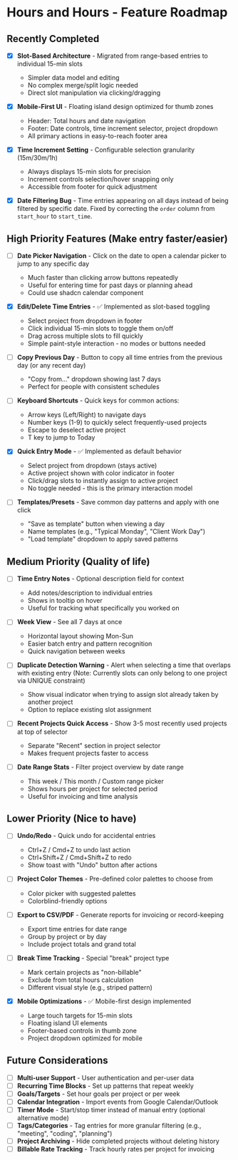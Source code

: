 # Hours and Hours - Feature Roadmap

## Recently Completed

- [x] **Slot-Based Architecture** - Migrated from range-based entries to individual 15-min slots
  - Simpler data model and editing
  - No complex merge/split logic needed
  - Direct slot manipulation via clicking/dragging

- [x] **Mobile-First UI** - Floating island design optimized for thumb zones
  - Header: Total hours and date navigation
  - Footer: Date controls, time increment selector, project dropdown
  - All primary actions in easy-to-reach footer area

- [x] **Time Increment Setting** - Configurable selection granularity (15m/30m/1h)
  - Always displays 15-min slots for precision
  - Increment controls selection/hover snapping only
  - Accessible from footer for quick adjustment

- [x] **Date Filtering Bug** - Time entries appearing on all days instead of being filtered by specific date. Fixed by correcting the `order` column from `start_hour` to `start_time`.

## High Priority Features (Make entry faster/easier)

- [ ] **Date Picker Navigation** - Click on the date to open a calendar picker to jump to any specific day
  - Much faster than clicking arrow buttons repeatedly
  - Useful for entering time for past days or planning ahead
  - Could use shadcn calendar component

- [x] **Edit/Delete Time Entries** - ✅ Implemented as slot-based toggling
  - Select project from dropdown in footer
  - Click individual 15-min slots to toggle them on/off
  - Drag across multiple slots to fill quickly
  - Simple paint-style interaction - no modes or buttons needed

- [ ] **Copy Previous Day** - Button to copy all time entries from the previous day (or any recent day)
  - "Copy from..." dropdown showing last 7 days
  - Perfect for people with consistent schedules

- [ ] **Keyboard Shortcuts** - Quick keys for common actions:
  - Arrow keys (Left/Right) to navigate days
  - Number keys (1-9) to quickly select frequently-used projects
  - Escape to deselect active project
  - T key to jump to Today

- [x] **Quick Entry Mode** - ✅ Implemented as default behavior
  - Select project from dropdown (stays active)
  - Active project shown with color indicator in footer
  - Click/drag slots to instantly assign to active project
  - No toggle needed - this is the primary interaction model

- [ ] **Templates/Presets** - Save common day patterns and apply with one click
  - "Save as template" button when viewing a day
  - Name templates (e.g., "Typical Monday", "Client Work Day")
  - "Load template" dropdown to apply saved patterns

## Medium Priority (Quality of life)

- [ ] **Time Entry Notes** - Optional description field for context
  - Add notes/description to individual entries
  - Shows in tooltip on hover
  - Useful for tracking what specifically you worked on

- [ ] **Week View** - See all 7 days at once
  - Horizontal layout showing Mon-Sun
  - Easier batch entry and pattern recognition
  - Quick navigation between weeks

- [ ] **Duplicate Detection Warning** - Alert when selecting a time that overlaps with existing entry (Note: Currently slots can only belong to one project via UNIQUE constraint)
  - Show visual indicator when trying to assign slot already taken by another project
  - Option to replace existing slot assignment

- [ ] **Recent Projects Quick Access** - Show 3-5 most recently used projects at top of selector
  - Separate "Recent" section in project selector
  - Makes frequent projects faster to access

- [ ] **Date Range Stats** - Filter project overview by date range
  - This week / This month / Custom range picker
  - Shows hours per project for selected period
  - Useful for invoicing and time analysis

## Lower Priority (Nice to have)

- [ ] **Undo/Redo** - Quick undo for accidental entries
  - Ctrl+Z / Cmd+Z to undo last action
  - Ctrl+Shift+Z / Cmd+Shift+Z to redo
  - Show toast with "Undo" button after actions

- [ ] **Project Color Themes** - Pre-defined color palettes to choose from
  - Color picker with suggested palettes
  - Colorblind-friendly options

- [ ] **Export to CSV/PDF** - Generate reports for invoicing or record-keeping
  - Export time entries for date range
  - Group by project or by day
  - Include project totals and grand total

- [ ] **Break Time Tracking** - Special "break" project type
  - Mark certain projects as "non-billable"
  - Exclude from total hours calculation
  - Different visual style (e.g., striped pattern)

- [x] **Mobile Optimizations** - ✅ Mobile-first design implemented
  - Large touch targets for 15-min slots
  - Floating island UI elements
  - Footer-based controls in thumb zone
  - Project dropdown optimized for mobile

## Future Considerations

- [ ] **Multi-user Support** - User authentication and per-user data
- [ ] **Recurring Time Blocks** - Set up patterns that repeat weekly
- [ ] **Goals/Targets** - Set hour goals per project or per week
- [ ] **Calendar Integration** - Import events from Google Calendar/Outlook
- [ ] **Timer Mode** - Start/stop timer instead of manual entry (optional alternative mode)
- [ ] **Tags/Categories** - Tag entries for more granular filtering (e.g., "meeting", "coding", "planning")
- [ ] **Project Archiving** - Hide completed projects without deleting history
- [ ] **Billable Rate Tracking** - Track hourly rates per project for invoicing

